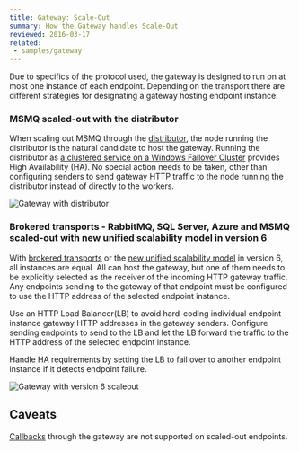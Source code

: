 ```yaml
---
title: Gateway: Scale-Out
summary: How the Gateway handles Scale-Out
reviewed: 2016-03-17
related:
 - samples/gateway
---
```


Due to specifics of the protocol used, the gateway is designed to run on at most one instance of each endpoint. Depending on the transport there are different strategies for designating a gateway hosting endpoint instance:


### MSMQ scaled-out with the distributor

When scaling out MSMQ through the [distributor](/nservicebus/scalability-and-ha/distributor), the node running the distributor is the natural candidate to host the gateway. Running the distributor as [a clustered service on a Windows Failover Cluster](/nservicebus/scalability-and-ha/deploying-to-a-windows-failover-cluster.md) provides High Availability (HA). No special action needs to be taken, other than configuring senders to send gateway HTTP traffic to the node running the distributor instead of directly to the workers.

![Gateway with distributor](/nservicebus/gateway/scaleoutdistributor.png)


### Brokered transports - RabbitMQ, SQL Server, Azure and MSMQ scaled-out with new unified scalability model in version 6

With [brokered transports](/nservicebus/scalability-and-ha/scale-out.md#versions-5-and-below-sql-server-and-rabbitmq) or the [new unified scalability model](/nservicebus/scalability-and-ha/scale-out.md#versions-6-and-above) in version 6, all instances are equal. All can host the gateway, but one of them needs to be explicitly selected as the receiver of the incoming HTTP gateway traffic. Any endpoints sending to the gateway of that endpoint must be configured to use the HTTP address of the selected endpoint instance.

Use an HTTP Load Balancer(LB) to avoid hard-coding individual endpoint instance gateway HTTP addresses in the gateway senders. Configure sending endpoints to send to the LB and let the LB forward the traffic to the HTTP address of the selected endpoint instance.

Handle HA requirements by setting the LB to fail over to another endpoint instance if it detects endpoint failure. 

![Gateway with version 6 scaleout](/nservicebus/gateway/scaleoutv6.png)


## Caveats

[Callbacks](/nservicebus/messaging/handling-responses-on-the-client-side.md) through the gateway are not supported on scaled-out endpoints. 
